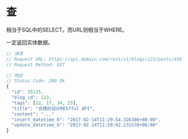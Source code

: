 # 查

相当于SQL中的SELECT。而URL则相当于WHERE。

一定返回实体数据。

```javascript
// 请求
// Request URL: https://api.domain.com/rest/v1/blogs/123/posts/456
// Request Method: GET
```

```javascript
// 响应
// Status Code: 200 Ok
{
  "id": 35135,
  "blog_id": 123,
  "tags": [12, 17, 34, 25],
  "title": "合理的设计RESTful API",
  "content": "..."
  "insert_datetime_6": "2017-02-14T11:29:54.326386+08:00",
  "update_datetime_6": "2017-02-14T11:50:02.231576+08:00"
}
```
